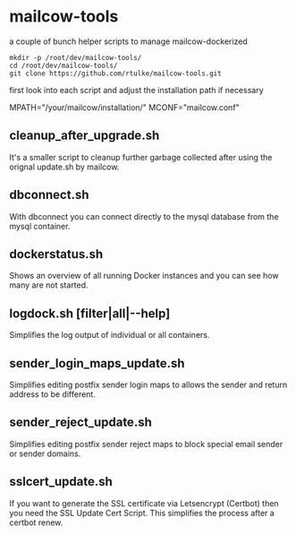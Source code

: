 # mailcow-tools
a couple of bunch helper scripts to manage mailcow-dockerized

~~~
mkdir -p /root/dev/mailcow-tools/
cd /root/dev/mailcow-tools/
git clone https://github.com/rtulke/mailcow-tools.git
~~~

first look into each script and adjust the installation path if necessary 

MPATH="/your/mailcow/installation/"
MCONF="mailcow.conf"


## cleanup_after_upgrade.sh

It's a smaller script to cleanup further garbage collected after using the orignal update.sh by mailcow.

## dbconnect.sh	

With dbconnect you can connect directly to the mysql database from the mysql container.

## dockerstatus.sh

Shows an overview of all running Docker instances and you can see how many are not started.

## logdock.sh [filter|all|--help]

Simplifies the log output of individual or all containers.

## sender_login_maps_update.sh

Simplifies editing postfix sender login maps to allows the sender and return address to be different.

## sender_reject_update.sh

Simplifies editing postfix sender reject maps to block special email sender or sender domains.

## sslcert_update.sh

If you want to generate the SSL certificate via Letsencrypt (Certbot) then you need the SSL Update Cert Script.
This simplifies the process after a certbot renew.

